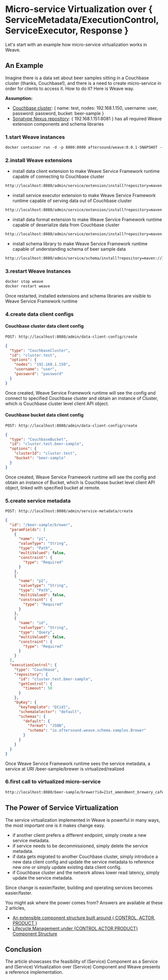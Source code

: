 # Micro-service Virtualization over { ServiceMetadata/ExecutionControl, ServiceExecutor, Response }

Let's start with an example how micro-service virtualization works in Weave.

## An Example

Imagine there is a data set about beer samples sitting in a Couchbase cluster (thanks, Couchbase!), and there is a need to create 
micro-service in order for clients to access it. How to do it? Here is Weave way.

**Assumption:**  

- [Couchbase cluster](https://hub.docker.com/_/couchbase): { name: test, nodes: 192.168.1.150, username: user, password: password, bucket: beer-sample }
- [Sonatype Nexus repository](https://hub.docker.com/r/sonatype/nexus): { 192.168.1.151:8081 } has all required Weave extension components and schema libraries

### 1.start Weave instances

```html  
docker container run -d -p 8080:8080 aftersound/weave:0.0.1-SNAPSHOT --name weave
```
  
### 2.install Weave extensions

- install data client extension to make Weave Service Framework runtime capable of connecting to Couchbase cluster
  
```html
http://localhost:8080/admin/service/extension/install?repository=maven://192.168.1.151:8081/nexus/content/repositories/snapshots/&groupId=io.aftersound.weave&artifactId=weave-dataclient-couchbase&version=0.0.1-SNAPSHOT
```

- install service executor extension to make Weave Service Framework runtime capable of serving data out of Couchbase cluster
  
```html
http://localhost:8080/admin/service/extension/install?repository=maven://192.168.1.151:8081/nexus/content/repositories/snapshots/&groupId=io.aftersound.weave&artifactId=weave-service-couchbase&version=0.0.1-SNAPSHOT
```

- install data format extension to make Weave Service Framework runtime capable of deserialize data from Couchbase cluster

```html
http://localhost:8080/admin/service/extension/install?repository=maven://192.168.1.151:8081/nexus/content/repositories/snapshots/&groupId=io.aftersound.weave&artifactId=weave-dataformat-json&version=0.0.1-SNAPSHOT
```

- install schema library to make Weave Service Framework runtime capable of understanding schema of beer sample data

```html
http://localhost:8080/admin/service/schema/install?repository=maven://192.168.1.151:8081/nexus/content/repositories/snapshots/&groupId=io.aftersound.weave&artifactId=weave-schema-samples&version=0.0.1-SNAPSHOT
```

### 3.restart Weave Instances
  
```html 
docker stop weave
docker restart weave
```
  
Once restarted, installed extensions and schema libraries are visible to Weave Service Framework runtime

### 4.create data client configs

#### Couchbase cluster data client config
  
```html
POST: http://localhost:8080/admin/data-client-config/create
```
  
```json
{
  "type": "CouchbaseCluster",
  "id": "cluster.test",
  "options": {
    "nodes": "192.168.1.150",
    "username": "user",
    "password": "password"
  }
}
```
  
Once created, Weave Service Framework runtime will see the config and connect to specified Couchbase cluster and obtain an instance of
Cluster, which is Couchbase cluster level client API object.

#### Couchbase bucket data client config
  
```html
POST: http://localhost:8080/admin/data-client-config/create
```
  
```json
{
  "type": "CouchbaseBucket",
  "id": "cluster.test.beer-sample",
  "options": {
    "clusterId": "cluster.test",
    "bucket": "beer-sample"
  }
}
```
  
Once created, Weave Service Framework runtime will see the config and obtain an instance of Bucket, which is Couchbase bucket level client 
API object, linked with specified bucket at remote.
  
### 5.create service metadata
  
```html
POST: http://localhost:8080/admin/service-metadata/create
```
  
```json
{
  "id": "/beer-sample/brewer",
  "paramFields": [
    {
      "name": "p1",
      "valueType": "String",
      "type": "Path",
      "multiValued": false,
      "constraint": {
        "type": "Required"
      }
    },
    {
      "name": "p2",
      "valueType": "String",
      "type": "Path",
      "multiValued": false,
      "constraint": {
        "type": "Required"
      }
    },
    {
      "name": "id",
      "valueType": "String",
      "type": "Query",
      "multiValued": false,
      "constraint": {
        "type": "Required"
      }
    }
  ],
  "executionControl": {
    "type": "Couchbase",
    "repository": {
      "id": "cluster.test.beer-sample",
      "getControl": {
        "timeout": 50
      }
    },
    "byKey": {
      "keyTemplate": "@{id}",
      "schemaSelector": "default",
      "schemas": {
        "default": {
          "format": "JSON",
          "schema": "io.aftersound.weave.schema.samples.Brewer"
        }
      }
    }
  }
}
```
  
Once Weave Service Framework runtime sees the service metadata, a service at URI /beer-sample/brewer is virtualized/realized
  
### 6.first call to virtualized micro-service
  
```html
http://localhost:8080/beer-sample/brewer?id=21st_amendment_brewery_cafe
```
  
## The Power of Service Virtualization
  
The service virtualization implemented in Weave is powerful in many ways, the most important one is it makes change easy.

- if another client prefers a different endpoint, simply create a new service metadata.
- if service needs to be decommissioned, simply delete the service metadata.
- if data gets migrated to another Couchbase cluster, simply introduce a new data client config and update the service metadata to reference 
new one or simply update existing data client config.
- if Couchbase cluster and the network allows lower read latency, simply update the service metadata.

Since change is easier/faster, building and operating services becomes easier/faster. 

You might ask where the power comes from? Answers are available at these 2 articles,

- [An extensible component structure built around { CONTROL, ACTOR, PRODUCT }](https://aftersound.github.io/weave/control-actor-product-component-structure)
- [Lifecycle Management under {CONTROL,ACTOR,PRODUCT} Component Structure](https://aftersound.github.io/weave/lifecycle-management-under-cap-component-structure)

## Conclusion

The article showcases the feasibility of (Service) Component as a Service and (Service) Virtualization over (Service) Component and Weave 
presents a reference implementation. 
